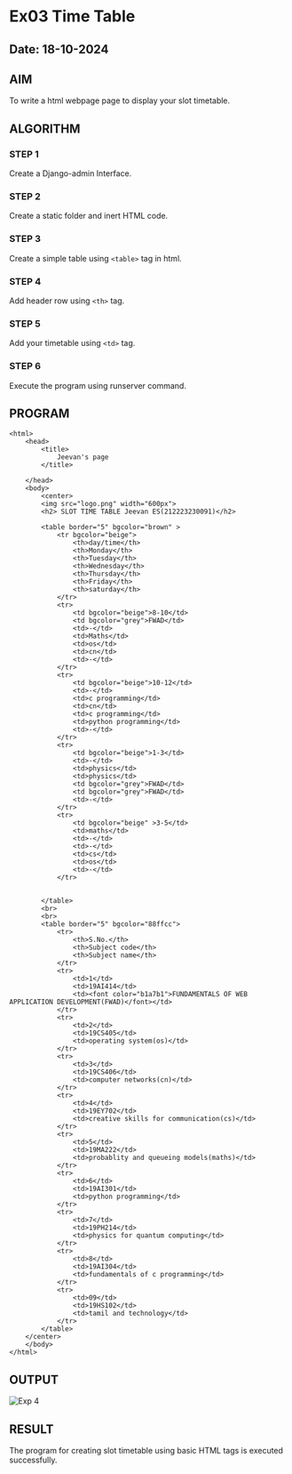 # Ex03 Time Table
## Date: 18-10-2024

## AIM
To write a html webpage page to display your slot timetable.

## ALGORITHM
### STEP 1
Create a Django-admin Interface.

### STEP 2
Create a static folder and inert HTML code.

### STEP 3
Create a simple table using ```<table>``` tag in html.

### STEP 4
Add header row using ```<th>``` tag.

### STEP 5
Add your timetable using ```<td>``` tag.

### STEP 6
Execute the program using runserver command.

## PROGRAM
```
<html>
    <head>
        <title>
            Jeevan's page  
        </title>
      
    </head>
    <body>
        <center>
        <img src="logo.png" width="600px">
        <h2> SLOT TIME TABLE Jeevan ES(212223230091)</h2>

        <table border="5" bgcolor="brown" >
            <tr bgcolor="beige">
                <th>day/time</th>
                <th>Monday</th>
                <th>Tuesday</th>
                <th>Wednesday</th>
                <th>Thursday</th>
                <th>Friday</th>
                <th>saturday</th>
            </tr>
            <tr>
                <td bgcolor="beige">8-10</td>
                <td bgcolor="grey">FWAD</td>
                <td>-</td>
                <td>Maths</td>
                <td>os</td>
                <td>cn</td>
                <td>-</td>
            </tr>
            <tr>
                <td bgcolor="beige">10-12</td>
                <td>-</td>
                <td>c programming</td>
                <td>cn</td>
                <td>c programming</td>
                <td>python programming</td>
                <td>-</td>
            </tr>
            <tr>
                <td bgcolor="beige">1-3</td>
                <td>-</td>
                <td>physics</td>
                <td>physics</td>
                <td bgcolor="grey">FWAD</td>
                <td bgcolor="grey">FWAD</td>
                <td>-</td>
            </tr>
            <tr>
                <td bgcolor="beige" >3-5</td>
                <td>maths</td>
                <td>-</td>
                <td>-</td>
                <td>cs</td>
                <td>os</td>
                <td>-</td>
            </tr>
           
           
        </table>
        <br>
        <br>
        <table border="5" bgcolor="88ffcc">
            <tr>
                <th>S.No.</th>
                <th>Subject code</th>
                <th>Subject name</th>
            </tr>
            <tr>
                <td>1</td>
                <td>19AI414</td>
                <td><font color="b1a7b1">FUNDAMENTALS OF WEB APPLICATION DEVELOPMENT(FWAD)</font></td>
            </tr>
            <tr>
                <td>2</td>
                <td>19CS405</td>
                <td>operating system(os)</td>
            </tr>
            <tr>
                <td>3</td>
                <td>19CS406</td>
                <td>computer networks(cn)</td>
            </tr>
            <tr>
                <td>4</td>
                <td>19EY702</td>
                <td>creative skills for communication(cs)</td>
            </tr>
            <tr>
                <td>5</td>
                <td>19MA222</td>
                <td>probablity and queueing models(maths)</td>
            </tr>
            <tr>
                <td>6</td>
                <td>19AI301</td>
                <td>python programming</td>
            </tr>
            <tr>
                <td>7</td>
                <td>19PH214</td>
                <td>physics for quantum computing</td>
            </tr>
            <tr>
                <td>8</td>
                <td>19AI304</td>
                <td>fundamentals of c programming</td>
            </tr>
            <tr>
                <td>09</td>
                <td>19HS102</td>
                <td>tamil and technology</td>
            </tr>
        </table>
    </center>
    </body>
</html>
```

## OUTPUT
![Exp 4](https://github.com/user-attachments/assets/8e7637b7-10b6-4e6a-96d9-4e6510ede89a)




## RESULT
The program for creating slot timetable using basic HTML tags is executed successfully.
